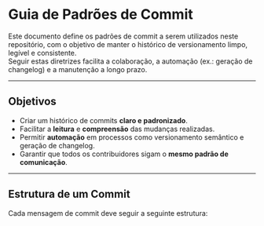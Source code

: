 # Guia de Padrões de Commit

Este documento define os padrões de commit a serem utilizados neste repositório, com o objetivo de manter o histórico de versionamento limpo, legível e consistente.  
Seguir estas diretrizes facilita a colaboração, a automação (ex.: geração de changelog) e a manutenção a longo prazo.

---

## Objetivos

- Criar um histórico de commits **claro e padronizado**.
- Facilitar a **leitura** e **compreensão** das mudanças realizadas.
- Permitir **automação** em processos como versionamento semântico e geração de changelog.
- Garantir que todos os contribuidores sigam o **mesmo padrão de comunicação**.

---

## Estrutura de um Commit

Cada mensagem de commit deve seguir a seguinte estrutura:

